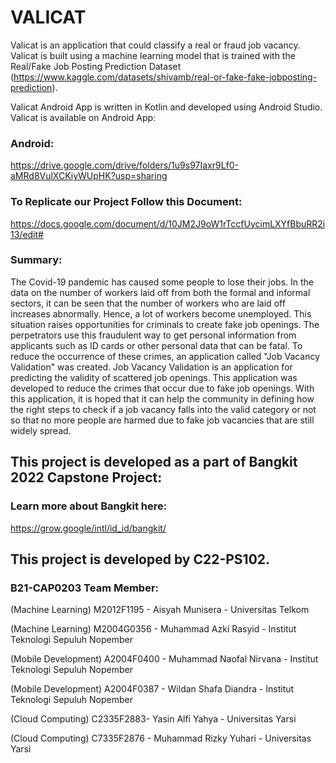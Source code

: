 # VALICAT
Valicat is an application that could classify a real or fraud job vacancy.
Valicat is built using a machine learning model that is trained with the Real/Fake Job Posting Prediction Dataset (https://www.kaggle.com/datasets/shivamb/real-or-fake-fake-jobposting-prediction).

Valicat Android App is written in Kotlin and developed using Android Studio.
Valicat is available on  Android App:
### Android:
https://drive.google.com/drive/folders/1u9s97Iaxr9Lf0-aMRd8VulXCKiyWUpHK?usp=sharing
### To Replicate our Project Follow this Document:
https://docs.google.com/document/d/10JM2J9oW1rTccfUycimLXYfBbuRR2i13/edit#

### Summary:
The Covid-19 pandemic has caused some people to lose their jobs. In the data on the number of workers laid off from both the formal and informal sectors, it can be seen that the number of workers who are laid off increases abnormally. Hence, a lot of workers become unemployed. This situation raises opportunities for criminals to create fake job openings. The perpetrators use this fraudulent way to get personal information from applicants such as ID cards or other personal data that can be fatal. To reduce the occurrence of these crimes, an application called "Job Vacancy Validation" was created. Job Vacancy Validation is an application for predicting the validity of scattered job openings. This application was developed to reduce the crimes that occur due to fake job openings. With this application, it is hoped that it can help the community in defining how the right steps to check if a job vacancy falls into the valid category or not so that no more people are harmed due to fake job vacancies that are still widely spread.

## This project is developed as a part of Bangkit 2022 Capstone Project:
### Learn more about Bangkit here:
https://grow.google/intl/id_id/bangkit/
## This project is developed by C22-PS102.
### B21-CAP0203 Team Member:
(Machine Learning) M2012F1195 - Aisyah Munisera - Universitas Telkom

(Machine Learning) M2004G0356 - Muhammad Azki Rasyid - Institut Teknologi Sepuluh Nopember

(Mobile Development) A2004F0400 - Muhammad Naofal Nirvana - Institut Teknologi Sepuluh Nopember

(Mobile Development) A2004F0387 - Wildan Shafa Diandra - Institut Teknologi Sepuluh Nopember

(Cloud Computing) C2335F2883- Yasin Alfi Yahya - Universitas Yarsi

(Cloud Computing) C7335F2876 - Muhammad Rizky Yuhari - Universitas Yarsi

